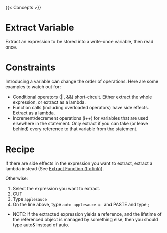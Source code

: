 {{< Concepts >}}

# Extract Variable

Extract an expression to be stored into a write-once variable, then read once.

# Constraints

Introducing a variable can change the order of operations. Here are some examples to watch out for:

* Conditional operators (||, &&) short-circuit. Either extract the whole expression, or extract as a lambda.
* Function calls (including overloaded operators) have side effects. Extract as a lambda.
* Increment/decrement operations (i++) for variables that are used elsewhere in the statement. Only extract if you can take (or leave behind) every reference to that variable from the statement.

# Recipe

If there are side effects in the expression you want to extract, extract a lambda instead (See [Extract Function (fix link)](#)).

Otherwise:
1. Select the expression you want to extract.
2. CUT
3. Type `applesauce`
4. On the line above, type `auto applesauce = ` and PASTE and type `;`
  * NOTE: If the extracted expression yields a reference, and the lifetime of the referenced object is managed by something else, then you should type auto& instead of auto.